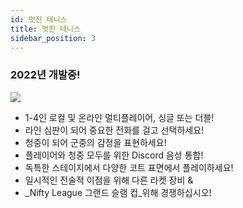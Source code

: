 ```yaml
---
id: 멋진 테니스
title: 멋진 테니스
sidebar_position: 3
---
```


### 2022년 개발중!

![](/img/NiftyTennis.jpeg)

- 1-4인 로컬 및 온라인 멀티플레이어, 싱글 또는 더블!
- 라인 심판이 되어 중요한 전화를 걸고 선택하세요!
- 청중이 되어 군중의 감정을 표현하세요!
- 플레이어와 청중 모두를 위한 Discord 음성 통합!
- 독특한 스테이지에서 다양한 코트 표면에서 플레이하세요!
- 일시적인 전술적 이점을 위해 다른 라켓 장비 &
- _Nifty League 그랜드 슬램 컵_위해 경쟁하십시오!
